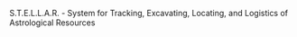 S.T.E.L.L.A.R. - System for Tracking, Excavating, Locating, and Logistics of Astrological Resources
